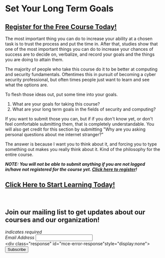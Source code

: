 # Set Your Long Term Goals
##  [Register for the Free Course Today!](https://roppers.thinkific.com/courses/computing-fundamentals)
The most important thing you can do to increase your ability at a chosen task is to trust the process and put the time in. After that, studies show that one of the most important things you can do to increase your chances of success are to decide on, verbalize, and record your goals and the things you are doing to attain them.

The majority of people who take this course do it to be better at computing and security fundamentals. Oftentimes this in pursuit of becoming a cyber security professional, but often times people just want to learn and see what the options are.

To flesh those ideas out, put some time into your goals.

1. What are your goals for taking this course?
2. What are your long term goals in the fields of security and computing?

If you want to submit those you can, but if if you don't know yet, or don't feel comfortable submitting them, that is completely understandable. You will also get credit for this section by submitting "Why are you asking personal questions about me internet stranger?" 

The answer is because I want you to think about it, and forcing you to type something out makes you really think about it. Kind of the philosophy for the entire course. 

***NOTE: You will not be able to submit anything if you are not logged in/have not registered for the course yet. [Click here to register](https://academy.hoppersroppers.org/login/index.php)!***
##  [Click Here to Start Learning Today!](https://roppers.thinkific.com/courses/computing-fundamentals)
<br><div id="mc_embed_signup"><form action="https://gmail.us5.list-manage.com/subscribe/post?u=4d03cc5db483966f7e0fe17cc&amp;id=8d9620c4b7" method="post" id="mc-embedded-subscribe-form" name="mc-embedded-subscribe-form" class="validate" target="_blank" novalidate>  <div id="mc_embed_signup_scroll"><h2>Join our mailing list to get updates about our courses and our organization!</h2><div class="indicates-required"><span class="asterisk">*</span> indicates required</div><div class="mc-field-group">	<label for="mce-EMAIL">Email Address  <span class="asterisk">*</span></label>	<input type="email" value="" name="EMAIL" class="required email" id="mce-EMAIL"></div>	<div id="mce-responses" class="clear">		<div class="response" id="mce-error-response"style="display:none"></div>		<div class="response" id="mce-success-response" style="display:none"></div>	</div>    <!-- real people should not fill this in and expect good things - do not remove this or risk form bot signups-->    <div style="position: absolute; left: -5000px;" aria-hidden="true"><input type="text" name="b_4d03cc5db483966f7e0fe17cc_8d9620c4b7" tabindex="-1" value=""></div>    <div class="clear"><input type="submit" value="Subscribe" name="subscribe" id="mc-embedded-subscribe" class="button"></div>    </div></form></div><script type="text/javascript" src="//s3.amazonaws.com/downloads.mailchimp.com/js/mc-validate.js"></script><script type="text/javascript">(function($) {window.fnames = new Array(); window.ftypes = newArray();fnames[0]="EMAIL";ftypes[0]="email";}(jQuery));var $mcj = jQuery.noConflict(true);</script><!--End mc_embed_signup-->